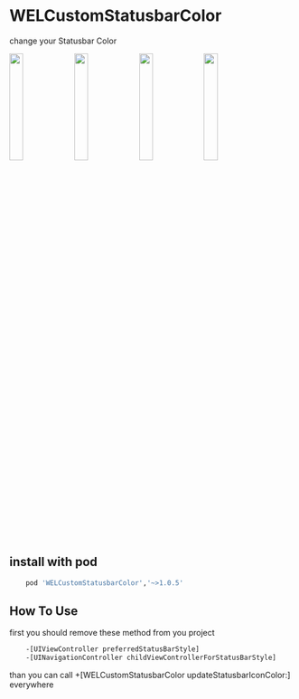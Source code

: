 # WELCustomStatusbarColor

change your Statusbar Color


<img src="https://github.com/welcommand/WELCustomStatusbarColor/blob/master/imgRes/1.png" width="22%" height="22%"> <img src="https://github.com/welcommand/WELCustomStatusbarColor/blob/master/imgRes/2.png" width="22%" height="22%"> <img src="https://github.com/welcommand/WELCustomStatusbarColor/blob/master/imgRes/3.png" width="22%" height="22%"> <img src="https://github.com/welcommand/WELCustomStatusbarColor/blob/master/imgRes/4.png" width="22%" height="22%">


## install with pod
```bash
    pod 'WELCustomStatusbarColor','~>1.0.5'
```

## How To Use

first you should remove these method from you project

```bash
    -[UIViewController preferredStatusBarStyle]
    -[UINavigationController childViewControllerForStatusBarStyle]
```

than you can call +[WELCustomStatusbarColor updateStatusbarIconColor:] everywhere

